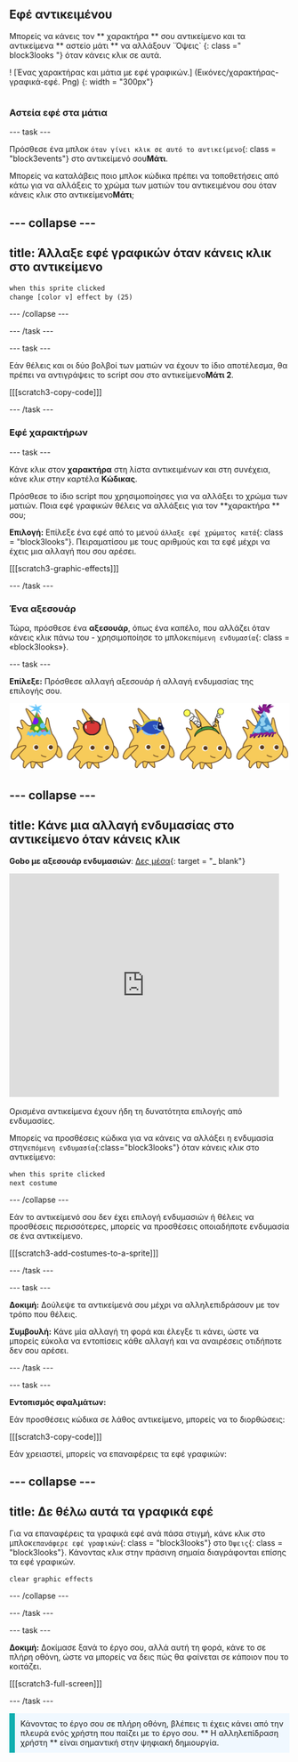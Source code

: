 ## Εφέ αντικειμένου

<div style="display: flex; flex-wrap: wrap">
<div style="flex-basis: 200px; flex-grow: 1; margin-right: 15px;">
Μπορείς να κάνεις τον ** χαρακτήρα ** σου αντικείμενο και τα αντικείμενα ** αστείο μάτι ** να αλλάξουν `Όψεις` {: class =" block3looks "} όταν κάνεις κλικ σε αυτά.
</div>
<div>

! [Ένας χαρακτήρας και μάτια με εφέ γραφικών.] (Εικόνες/χαρακτήρας-γραφικά-εφέ. Png) {: width = "300px"}    

</div>
</div>

### Αστεία εφέ στα μάτια

--- task ---

Πρόσθεσε ένα μπλοκ `όταν γίνει κλικ σε αυτό το αντικείμενο`{: class = "block3events"} στο αντικείμενό σου**Μάτι**.

Μπορείς να καταλάβεις ποιο μπλοκ κώδικα πρέπει να τοποθετήσεις από κάτω για να αλλάξεις το χρώμα των ματιών του αντικειμένου σου όταν κάνεις κλικ στο αντικείμενο**Μάτι**;

--- collapse ---
---
title: Άλλαξε εφέ γραφικών όταν κάνεις κλικ στο αντικείμενο
---

```blocks3
when this sprite clicked  
change [color v] effect by (25)
```

--- /collapse ---

--- /task ---

--- task ---

Εάν θέλεις και οι δύο βολβοί των ματιών να έχουν το ίδιο αποτέλεσμα, θα πρέπει να αντιγράψεις το script σου στο αντικείμενο**Μάτι 2**.

[[[scratch3-copy-code]]]

--- /task ---

### Εφέ χαρακτήρων

--- task ---

Κάνε κλικ στον **χαρακτήρα** στη λίστα αντικειμένων και στη συνέχεια, κάνε κλικ στην καρτέλα **Κώδικας**.

Πρόσθεσε το ίδιο script που χρησιμοποίησες για να αλλάξει το χρώμα των ματιών. Ποια εφέ γραφικών θέλεις να αλλάξεις για τον **χαρακτήρα ** σου;

**Επιλογή:** Επίλεξε ένα εφέ από το μενού `άλλαξε εφέ χρώματος κατά`{: class = "block3looks"}. Πειραματίσου με τους αριθμούς και τα εφέ μέχρι να έχεις μια αλλαγή που σου αρέσει.

[[[scratch3-graphic-effects]]]

--- /task ---

### Ένα αξεσουάρ

Τώρα, πρόσθεσε ένα **αξεσουάρ**, όπως ένα καπέλο, που αλλάζει όταν κάνεις κλικ πάνω του - χρησιμοποίησε το μπλοκ`επόμενη ενδυμασία`{: class = «block3looks»}.

--- task ---

**Επίλεξε:** Πρόσθεσε αλλαγή αξεσουάρ ή αλλαγή ενδυμασίας της επιλογής σου.

![Αντικείμενα με αξεσουάρ.](images/accessory-sprite.png)

--- collapse ---
---
title: Κάνε μια αλλαγή ενδυμασίας στο αντικείμενο όταν κάνεις κλικ
---

**Gobo με αξεσουάρ ενδυμασιών**: [Δες μέσα](https://scratch.mit.edu/projects/496334057/editor){: target = "_ blank"}
<div class="scratch-preview">
<iframe allowtransparency="true" width="485" height="402" src="https://scratch.mit.edu/projects/embed/496334057/?autostart=false" frameborder="0"></iframe>
</div>

Ορισμένα αντικείμενα έχουν ήδη τη δυνατότητα επιλογής από ενδυμασίες.

Μπορείς να προσθέσεις κώδικα για να κάνεις να αλλάξει η ενδυμασία στην`επόμενη ενδυμασία`{:class="block3looks"} όταν κάνεις κλικ στο αντικείμενο:

```blocks3
when this sprite clicked
next costume
```

--- /collapse ---

Εάν το αντικείμενό σου δεν έχει επιλογή ενδυμασιών ή θέλεις να προσθέσεις περισσότερες, μπορείς να προσθέσεις οποιαδήποτε ενδυμασία σε ένα αντικείμενο.

[[[scratch3-add-costumes-to-a-sprite]]]

--- /task ---

--- task ---

**Δοκιμή:** Δούλεψε τα αντικείμενά σου μέχρι να αλληλεπιδράσουν με τον τρόπο που θέλεις.

**Συμβουλή:** Κάνε μία αλλαγή τη φορά και έλεγξε τι κάνει, ώστε να μπορείς εύκολα να εντοπίσεις κάθε αλλαγή και να αναιρέσεις οτιδήποτε δεν σου αρέσει.

--- /task ---

--- task ---

**Εντοπισμός σφαλμάτων:**

Εάν προσθέσεις κώδικα σε λάθος αντικείμενο, μπορείς να το διορθώσεις:

[[[scratch3-copy-code]]]

Εάν χρειαστεί, μπορείς να επαναφέρεις τα εφέ γραφικών:

--- collapse ---
---
title: Δε θέλω αυτά τα γραφικά εφέ
---

Για να επαναφέρεις τα γραφικά εφέ ανά πάσα στιγμή, κάνε κλικ στο μπλοκ`επανάφερε εφέ γραφικών`{: class = "block3looks"} στο `Όψεις`{: class = "block3looks"}. Κάνοντας κλικ στην πράσινη σημαία διαγράφονται επίσης τα εφέ γραφικών.

```blocks3
clear graphic effects
```
--- /collapse ---

--- /task ---

--- task ---

**Δοκιμή:** Δοκίμασε ξανά το έργο σου, αλλά αυτή τη φορά, κάνε το σε πλήρη οθόνη, ώστε να μπορείς να δεις πώς θα φαίνεται σε κάποιον που το κοιτάζει.

[[[scratch3-full-screen]]]

--- /task ---

<p style="border-left: solid; border-width:10px; border-color: #0faeb0; background-color: aliceblue; padding: 10px;">
Κάνοντας το έργο σου σε πλήρη οθόνη, βλέπεις τι έχεις κάνει από την πλευρά ενός χρήστη που παίζει με το έργο σου. ** Η αλληλεπίδραση χρήστη ** είναι σημαντική στην ψηφιακή δημιουργία. 
</p>


